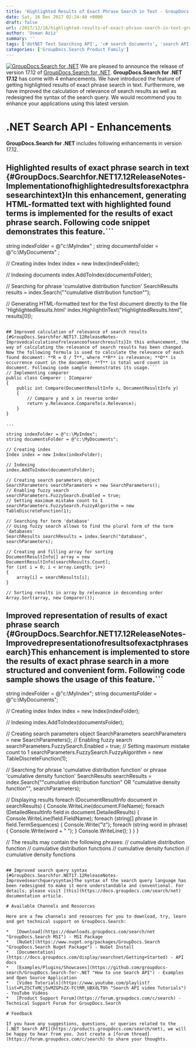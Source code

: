 ```yaml
---
title: 'Highlighted Results of Exact Phrase Search in Text - GroupDocs.Search for .NET 17.12'
date: Sat, 16 Dec 2017 02:24:40 +0000
draft: false
url: /2017/12/16/highlighted-results-of-exact-phrase-search-in-text-groupdocs.search-for-.net-17.12/
author: 'Usman Aziz'
summary: ''
tags: ['dotNET Text Searching API', 'c# search documents', 'search API for .NET', 'GroupDocs.Search for .NET', 'GroupDocs.Search for .NET Releases']
categories: ['GroupDocs.Search Product Family']
---
```


[![GroupDocs.Search for .NET](http://blog.groupdocs.com/wp-content/uploads/sites/4/2017/04/groupdocs-search-net.png)](https://www.groupdocs.com/products/search/net) We are pleased to announce the release of version 17.12 of [GroupDocs.Search for .NET](https://products.groupdocs.com/search/net). **GroupDocs.Search for .NET 17.12** has come with 4 enhancements. We have introduced the feature of getting highlighted results of exact phrase search in text. Furthermore, we have improved the calculation of relevance of search results as well as redesigned the syntax of the search query. We would recommend you to enhance your applications using this latest version.

# .NET Search API - Enhancements

**GroupDocs.Search for .NET** includes following enhancements in version 17.12.

## Highlighted results of exact phrase search in text {#GroupDocs.Searchfor.NET17.12ReleaseNotes-Implementationofhighlightedresultsforexactphrasesearchintext}In this enhancement, generating HTML-formatted text with highlighted found terms is implemented for the results of exact phrase search. Following code snippet demonstrates this feature.```
string indexFolder = @"c:\MyIndex" ;
string documentsFolder = @"c:\MyDocuments" ;

// Creating index
Index index = new Index(indexFolder);

// Indexing documents
index.AddToIndex(documentsFolder);

// Searching for phrase 'cumulative distribution function'
SearchResults results = index.Search("\"cumulative distribution function\"");

// Generating HTML-formatted text for the first document directly to the file 'HighlightedResults.html'
index.HighlightInText("HighlightedResults.html", results[0]);
```

## Improved calculation of relevance of search results {#GroupDocs.Searchfor.NET17.12ReleaseNotes-Improvedcalculationofrelevanceofsearchresults}In this enhancement, the way of calculating the relevance of search results has been changed. Now the following formula is used to calculate the relevance of each found document: **R = O / T**, where **R** is relevance; **O** is occurrence count in the document; **T** is total word count in document. Following code sample demonstrates its usage.```
// Implementing comparer
public class Comparer : IComparer
{
    public int Compare(DocumentResultInfo x, DocumentResultInfo y)
    {
        // Compare y and x in reverse order
        return y.Relevance.CompareTo(x.Relevance);
    }
}
 
...
 
string indexFolder = @"c:\MyIndex";
string documentsFolder = @"c:\MyDocuments";
 
// Creating index
Index index = new Index(indexFolder);
 
// Indexing
index.AddToIndex(documentsFolder);
 
// Creating search parameters object
SearchParameters searchParameters = new SearchParameters();
// Enabling fuzzy search
searchParameters.FuzzySearch.Enabled = true;
// Setting maximum mistake count to 1
searchParameters.FuzzySearch.FuzzyAlgorithm = new TableDiscreteFunction(1);
 
// Searching for term 'database'
// Using fuzzy search allows to find the plural form of the term 'databases'
SearchResults searchResults = index.Search("database", searchParameters);
 
// Creating and filling array for sorting
DocumentResultInfo[] array = new DocumentResultInfo[searchResults.Count];
for (int i = 0; i < array.Length; i++)
{
    array[i] = searchResults[i];
}
 
// Sorting results in array by relevance in descending order
Array.Sort(array, new Comparer());
```

## Improved representation of results of exact phrase search {#GroupDocs.Searchfor.NET17.12ReleaseNotes-Improvedrepresentationofresultsofexactphrasesearch}This enhancement is implemented to store the results of exact phrase search in a more structured and convenient form. Following code sample shows the usage of this feature.```
string indexFolder = @"c:\MyIndex";
string documentsFolder = @"c:\MyDocuments";
 
// Creating index
Index index = new Index(indexFolder);
 
// Indexing
index.AddToIndex(documentsFolder);
 
// Creating search parameters object
SearchParameters searchParameters = new SearchParameters();
// Enabling fuzzy search
searchParameters.FuzzySearch.Enabled = true;
// Setting maximum mistake count to 1
searchParameters.FuzzySearch.FuzzyAlgorithm = new TableDiscreteFunction(1);
 
// Searching for phrase 'cumulative distribution function' or phrase 'cumulative density function'
SearchResults searchResults = index.Search("\"cumulative distribution function\" OR \"cumulative density function\"", searchParameters);
 
// Displaying results
foreach (DocumentResultInfo document in searchResults)
{
    Console.WriteLine(document.FileName);
    foreach (DetailedResultInfo field in document.DetailedResults)
    {
        Console.WriteLine(field.FieldName);
        foreach (string[] phrase in field.TermSequences)
        {
            Console.Write("\t");
            foreach (string word in phrase)
            {
                Console.Write(word + " ");
            }
            Console.WriteLine();
        }
    }
}
 
// The results may contain the following phrases:
// cumulative distribution function
// cumulative distribution functions
// cumulative density function
// cumulative density functions
```

## Improved search query syntax {#GroupDocs.Searchfor.NET17.12ReleaseNotes-Improvedsearchquerysyntax}The syntax of the search query language has been redesigned to make it more understandable and conventional. For details, please visit [this](https://docs.groupdocs.com/search/net) documentation article.

# Available Channels and Resources

Here are a few channels and resources for you to download, try, learn and get technical support on GroupDocs.Search:

*   [Download](https://downloads.groupdocs.com/search/net "GroupDocs.Search MSI") - MSI Package
*   [NuGet](https://www.nuget.org/packages/GroupDocs.Search "GroupDocs.Search Nuget Package") - NuGet Install
*   [Documentation](https://docs.groupdocs.com/display/searchnet/Getting+Started) - API docs
*   [Examples/Plugins/Showcases](https://github.com/groupdocs-search/GroupDocs.Search-for-.NET "How to use Search API") - Examples and Open Source Application
*   [Video Tutorials](https://www.youtube.com/playlist?list=PL25CTxMCj5vMZGPsZX-FCtRM_UBXdLT9h "Search API video Tutorials") - YouTube Videos
*   [Product Support Forum](https://forum.groupdocs.com/c/search) - Technical Support Forum for GroupDocs.Search

# Feedback

If you have any suggestions, questions, or queries related to the [.NET Search API](https://products.groupdocs.com/search/net), we will be happy to hear from you. Just create a [forum thread](https://forum.groupdocs.com/c/search) to share your thoughts.





